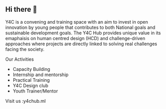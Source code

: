 ## Hi there 👋
 
 Y4C is a convening and training space with an aim to invest in open innovation by young people that contributes to both National goals and sustainable development goals.
 The Y4C Hub provides unique value in its emaphaisis on human centred design (HCD) and challenge-driven approaches where projects are directly linked to solving real challenges facing the society.
 
 Our Activities
 - Capacity Building
 - Internship and mentorship
 - Practical Training
 - Y4C Design club
 - Youth Trainer/Mentor
 
Visit us :y4chub.ml
